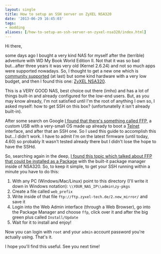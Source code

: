 ```yaml
---
layout: single
title: How to setup an SSH server on ZyXEL NSA320
date: '2013-06-29 16:45:03'
tags:
- modding
aliases: [/how-to-setup-an-ssh-server-on-zyxel-nsa320/index.html]
---
```


Hi there,

some days ago I bought a very kind NAS for myself after the (terrible) adventure with WD My Book World Edition II. Not that it was so bad but...after three years it was very old (Kernel 2.6.24) and not so much apps were supported nowadays. So, I thought to get a new one which is [community supported](http://archlinuxarm.org/platforms/armv5/zyxel-nsa320 "Arch Linux ARM for ZyXEL NSA320") (at last) but some kind hardware with a very low budget, and then I found this one: [ZyXEL NSA320](http://www.zyxel.com/products_services/nsa320.shtml?t=p "ZyXEL NSA320").

This is a VERY GOOD NAS, best choice out there (imho) and has a lot of things built-in and already configured for the low-end users. But, as you may know already, I'm not satisfied until I'm the root of anything I own so, I asked myself: how to get SSH on this box? (unfortunatelly it isn't already built-in).

After some search on Google [I found that there's something called FFP](http://zyxel.nas-central.org/wiki/FFP-stick "FFP-stick for ZyXEL NSA320"), a custom USB with a very-small OS made up already to boot a [Telnet](http://en.wikipedia.org/wiki/Telnet "Telnet Interface") interface, and after that an SSH one. So I used this guide to accomplish this but...I didn't work. I have to admit I'm on the latest firmware (until today, 4.60) so probably It wasn't tested already there but I didn't lose the hope to have the SSHd.

So, searching again in the deep, [I found this topic which talked about FFP that could be installed as a Package](http://forum.nas-central.org/viewtopic.php?f=249&t=6315#p27531 "FFP as a Package into ZyXEL NSA320") with the built-it package manager inside of NSA320\. So, to keep it simple, to get your SSH running within a minute you have to do this:

1.  With any PC (Windows/Mac/Linux) point to this directory (I'll write it down in Windows notation): `\\YOUR_NAS_IP\\admin\zy-pkgs`
2.  Create a file called `web_prefix`
3.  Write inside of that file `ftp://ftp.zyxel-tech.de/2.new_mirror/` and save it
4.  Login into the Web Admin interface (through a Web Browser), go into the Package Manager and choose `ffp`, click over it and after the big green plus called `Install/Update`
5.  Wait for it to install and enjoy!

Now you can login with `root` and your `admin` account password you're actually using. That's it.

I hope you'll find this useful. See you next time!